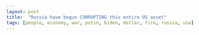 ```yaml
---
layout: post
title:  "Russia have begun CORRUPTING this entire US asset"
tags: [people, economy, war, putin, biden, dollar, fire, russia, usa]
---
```

